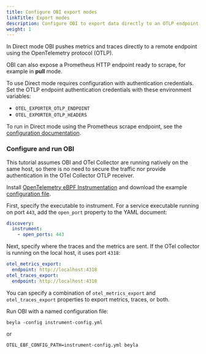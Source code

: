 ```yaml
---
title: Configure OBI export modes
linkTitle: Export modes
description: Configure OBI to export data directly to an OTLP endpoint
weight: 1
---
```


In Direct mode OBI pushes metrics and traces directly to a remote endpoint using
the OpenTelemetry protocol (OTLP).

OBI can also expose a Prometheus HTTP endpoint ready to scrape, for example in
**pull** mode.

To use Direct mode requires configuration with authentication credentials. Set
the OTLP endpoint authentication credentials with these environment variables:

- `OTEL_EXPORTER_OTLP_ENDPOINT`
- `OTEL_EXPORTER_OTLP_HEADERS`

To run in Direct mode using the Prometheus scrape endpoint, see the
[configuration documentation](../options/).

### Configure and run OBI

This tutorial assumes OBI and OTel Collector are running natively on the same
host, so there is no need to secure the traffic nor provide authentication in
the OTel Collector OTLP receiver.

Install [OpenTelemetry eBPF Instrumentation](../../setup/) and download the
example [configuration file](./resources/instrumenter-config.yml).

First, specify the executable to instrument. For a service executable running on
port `443`, add the `open_port` property to the YAML document:

```yaml
discovery:
  instrument:
    - open_ports: 443
```

Next, specify where the traces and the metrics are sent. If the OTel collector
is running on the local host, it uses port `4318`:

```yaml
otel_metrics_export:
  endpoint: http://localhost:4318
otel_traces_export:
  endpoint: http://localhost:4318
```

You can specify a combination of `otel_metrics_export` and `otel_traces_export`
properties to export metrics, traces, or both.

Run OBI with a named configuration file:

```shell
beyla -config instrument-config.yml
```

or

```shell
OTEL_EBF_CONFIG_PATH=instrument-config.yml beyla
```
